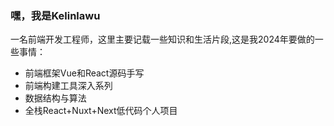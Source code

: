 ### 嘿，我是Kelinlawu

一名前端开发工程师，这里主要记载一些知识和生活片段,这是我2024年要做的一些事情：

+ 前端框架Vue和React源码手写
+ 前端构建工具深入系列
+ 数据结构与算法
+ 全栈React+Nuxt+Next低代码个人项目
